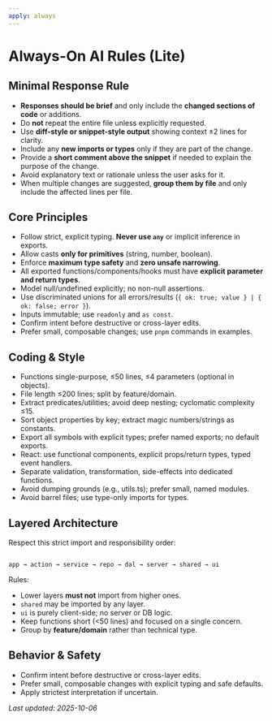 ```yaml
---
apply: always
---
```


# Always-On AI Rules (Lite)

## Minimal Response Rule

- **Responses should be brief** and only include the **changed sections of code** or additions.
- Do **not** repeat the entire file unless explicitly requested.
- Use **diff-style or snippet-style output** showing context ±2 lines for clarity.
- Include any **new imports or types** only if they are part of the change.
- Provide a **short comment above the snippet** if needed to explain the purpose of the change.
- Avoid explanatory text or rationale unless the user asks for it.
- When multiple changes are suggested, **group them by file** and only include the affected lines per file.

## Core Principles

- Follow strict, explicit typing. **Never use `any`** or implicit inference in exports.
- Allow casts **only for primitives** (string, number, boolean).
- Enforce **maximum type safety** and **zero unsafe narrowing**.
- All exported functions/components/hooks must have **explicit parameter and return types**.
- Model null/undefined explicitly; no non-null assertions.
- Use discriminated unions for all errors/results (`{ ok: true; value } | { ok: false; error }`).
- Inputs immutable; use `readonly` and `as const`.
- Confirm intent before destructive or cross-layer edits.
- Prefer small, composable changes; use `pnpm` commands in examples.

## Coding & Style

- Functions single-purpose, ≤50 lines, ≤4 parameters (optional in objects).
- File length ≤200 lines; split by feature/domain.
- Extract predicates/utilities; avoid deep nesting; cyclomatic complexity ≤15.
- Sort object properties by key; extract magic numbers/strings as constants.
- Export all symbols with explicit types; prefer named exports; no default exports.
- React: use functional components, explicit props/return types, typed event handlers.
- Separate validation, transformation, side-effects into dedicated functions.
- Avoid dumping grounds (e.g., utils.ts); prefer small, named modules.
- Avoid barrel files; use type-only imports for types.

## Layered Architecture

Respect this strict import and responsibility order:

```

app → action → service → repo → dal → server → shared → ui

```

Rules:

- Lower layers **must not** import from higher ones.
- `shared` may be imported by any layer.
- `ui` is purely client-side; no server or DB logic.
- Keep functions short (<50 lines) and focused on a single concern.
- Group by **feature/domain** rather than technical type.

## Behavior & Safety

- Confirm intent before destructive or cross-layer edits.
- Prefer small, composable changes with explicit typing and safe defaults.
- Apply strictest interpretation if uncertain.

_Last updated: 2025-10-06_
